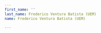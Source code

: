 ```yaml
---
first_name: ''
last_name: Frederico Ventura Batista (UEM)
name: Frederico Ventura Batista (UEM)

---
```


